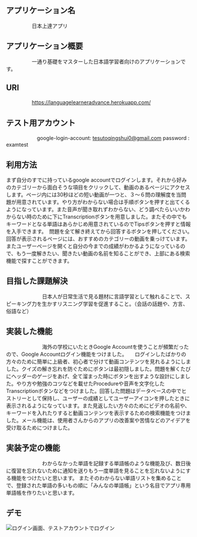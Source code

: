 ## アプリケーション名
　　　　　日本上達アプリ

## アプリケーション概要
　　　　　一通り基礎をマスターした日本語学習者向けのアプリケーションです。
     
## URl
　　　　　https://languagelearneradvance.herokuapp.com/
     
## テスト用アカウント
　　　　　　google-login-account: tesutoqingshui0@gmail.com
   password : examtest
## 利用方法
   まず自分のすでに持っているgoogle accountでログインします。それから好みのカテゴリーから面白そうな項目をクリックして、動画のあるページにアクセスします。ページ内には30秒ほどの短い動画が一つと、３〜６問の理解度を当問題が用意されています。やり方がわからない場合は手順ボタンを押すと出てくるようになっています。また音声が聞き取れずわからない、どう調べたらいいかわからない時のために下にTranscriptionボタンを用意しました。またその中でもキーワードとなる単語はあらかじめ用意されているのでTipsボタンを押すと情報を入手できます。　問題を全て解き終えてから回答するボタンを押してください。　回答が表示されるページには、おすすめのカテゴリーの動画を乗っけています。またユーザーページを開くと自分の今までの成績がわかるようになっているので、もう一度解きたい、聞きたい動画の名前を知ることができ、上部にある検索機能で探すことができます。
   
## 目指した課題解決
　　　　　　　日本人が日常生活で見る題材に言語学習として触れることで、スピーキング力を生かすリスニング学習を促進すること。（会話の話題や、方言、俗語など）　

## 実装した機能
　　　　　　　海外の学校にいたときGoogle Accountを使うことが頻繁だったので、Google Accountログイン機能をつけました。　　ログインしたばかりの方々のために簡単に上級者、初心者で分けて動画コンテンツを見れるようにしました。クイズの解き忘れを防ぐためにボタンは最初隠しました。問題を解くたびにヘッダーのゲージをあげ、全て溜まった時にボタンを出すような設計にしました。やり方や勉強のコツなどを載せたProcedureや音声を文字化したTranscriptionボタンなどをつけました。回答した問題はデータベースの中でヒストリーとして保持し、ユーザーの成績としてユーザーアイコンを押したときに表示されるようになっています。また見返したい方々のためにビデオの名前や、キーワードを入れたりすると動画コンテンツを表示するための検索機能をつけました。メール機能は、使用者さんからのアプリの改善案や苦情などのアイデアを受け取るためにつけました。

## 実装予定の機能
　　　　　　　わからなかった単語を記録する単語帳のような機能及び、数日後に復習を忘れないために通知を送りもう一度単語を見ることを忘れないようにする機能をつけたいと思います。
    またそのわからない単語リストを集めることで、登録された単語の多いもの順に「みんなの単語帳」という名目でアプリ専用単語帳を作りたいと思います。

## デモ

  ![ログイン画面、テストアカウントでログイン](/img/loginScreen.png) 

   







